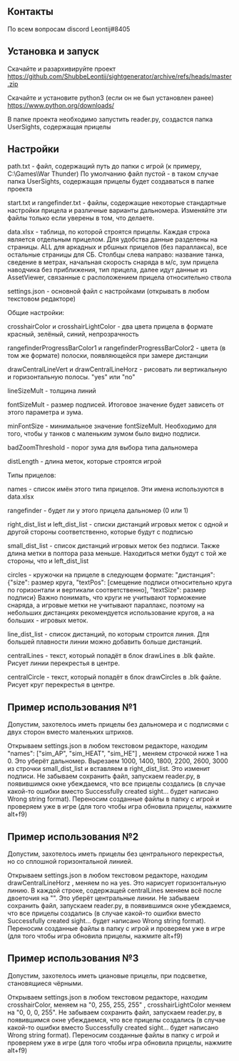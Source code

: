 Контакты
--------

По всем вопросам discord Leontij#8405

Установка и запуск
------------------

Скачайте и разархивируйте проект https://github.com/ShubbeLeontij/sightgenerator/archive/refs/heads/master.zip

Скачайте и установите python3 (если он не был установлен ранее) https://www.python.org/downloads/

В папке проекта необходимо запустить reader.py, создастся папка UserSights, содержащая прицелы

Настройки
---------

path.txt - файл, содержащий путь до папки с игрой (к примеру, C:\Games\War Thunder)
По умолчанию файл пустой - в таком случае папка UserSights, содержащая прицелы будет создаваться в папке проекта

start.txt и rangefinder.txt - файлы, содержащие некоторые стандартные настройки прицела и различные варианты дальномера. 
Изменяйте эти файлы только если уверены в том, что делаете. 

data.xlsx - таблица, по которой строятся прицелы. Каждая строка является отдельным прицелом. Для удобства данные разделены на страницы. ALL для аркадных и рбшных прицелов (без параллакса), все остальные страницы для СБ. 
Столбцы слева направо: название танка, сведение в метрах, начальная скорость снаряда в м/с, зум прицела наводчика без приближения, тип прицела, далее идут данные из AssetViewer, связанные с расположением прицела относительно ствола

settings.json - основной файл с настройками (открывать в любом текстовом редакторе)

Общие настройки:

crosshairColor и crosshairLightColor - два цвета прицела в формате красный, зелёный, синий, непрозрачность

rangefinderProgressBarColor1 и rangefinderProgressBarColor2 - цвета (в том же формате) полоски, появляющейся при замере дистанции

drawCentralLineVert и drawCentralLineHorz - рисовать ли вертикальную и горизонтальную полосы. "yes" или "no"

lineSizeMult - толщина линий

fontSizeMult - размер подписей. Итоговое значение будет зависеть от этого параметра и зума. 

minFontSize - минимальное значение fontSizeMult. Необходимо для того, чтобы у танков с маленьким зумом было видно подписи. 

badZoomThreshold - порог зума для выбора типа дальномера

distLength - длина меток, которые строятся игрой

Типы прицелов:

names - список имён этого типа прицелов. Эти имена используются в data.xlsx

rangefinder - будет ли у этого прицела дальномер (0 или 1)

right_dist_list и left_dist_list - списки дистанций игровых меток с одной и другой стороны соответственно, которые будут с подписью

small_dist_list - список дистанций игровых меток без подписи. Также длина метки в полтора раза меньше. Находиться метки будут с той же стороны, что и left_dist_list

circles - кружочки на прицеле в следующем формате: "дистанция": {"size":  размер круга, "textPos": [смещение подписи относительно круга по горизонтали и вертикали соответственно], "textSize": размер подписи}
Важно понимать, что круги не учитывают торможение снаряда, а игровые метки не учитывают параллакс, поэтому на небольших дистанциях рекомендуется использование кругов, а на больших - игровых меток. 

line_dist_list - список дистанций, по которым строится линия. Для большей плавности линии можно добавить больше дистанций. 

centralLines - текст, который попадёт в блок drawLines в .blk файле. Рисует линии перекрестья в центре. 

centralCircle - текст, который попадёт в блок drawCircles в .blk файле. Рисует круг перекрестья в центре. 

Пример использования №1
-----------------------
Допустим, захотелось иметь прицелы без дальномера и с подписями с двух сторон вместо маленьких штрихов.

Открываем settings.json в любом текстовом редакторе, находим "names": ["sim_AP", "sim_HEAT", "sim_HE"] , меняем строчкой ниже 1 на 0. Это уберёт дальномер. 
Вырезаем 1000, 1400, 1800, 2200, 2600, 3000 из строчки small_dist_list и вставляем в right_dist_list. Это изменит подписи. 
Не забываем сохранить файл, запускаем reader.py, в появившимся окне убеждаемся, что все прицелы создались (в случае какой-то ошибки вместо Successfully created sight... будет написано Wrong string format). 
Переносим созданные файлы в папку с игрой и проверяем уже в игре (для того чтобы игра обновила прицелы, нажмите alt+f9)

Пример использования №2
-----------------------
Допустим, захотелось иметь прицелы без центрального перекрестья, но со сплошной горизонтальной линией.

Открываем settings.json в любом текстовом редакторе, находим drawCentralLineHorz , меняем no на yes. Это нарисует горизонтальную линию. 
В каждой строке, содержащей centralLines меняем всё после двоеточия на "". Это уберёт центральные линии. 
Не забываем сохранить файл, запускаем reader.py, в появившимся окне убеждаемся, что все прицелы создались (в случае какой-то ошибки вместо Successfully created sight... будет написано Wrong string format). 
Переносим созданные файлы в папку с игрой и проверяем уже в игре (для того чтобы игра обновила прицелы, нажмите alt+f9)

Пример использования №3
-----------------------
Допустим, захотелось иметь циановые прицелы, при подсветке, становящиеся чёрными.

Открываем settings.json в любом текстовом редакторе, находим crosshairColor, меняем на "0, 255, 255, 255" , crosshairLightColor меняем на "0, 0, 0, 255". 
Не забываем сохранить файл, запускаем reader.py, в появившимся окне убеждаемся, что все прицелы создались (в случае какой-то ошибки вместо Successfully created sight... будет написано Wrong string format). 
Переносим созданные файлы в папку с игрой и проверяем уже в игре (для того чтобы игра обновила прицелы, нажмите alt+f9)